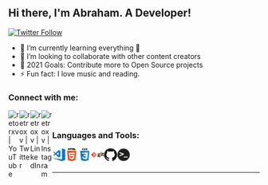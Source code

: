 ## Hi there, I'm Abraham. A Developer!

[![Twitter Follow](https://img.shields.io/twitter/follow/retroxv?color=1DA1F2&logo=twitter&style=for-the-badge)](https://twitter.com/intent/follow?original_referer=https%3A%2F%2Fgithub.com%2Fretoxv&screen_name=retroxv)

- 🌱 I’m currently learning everything 🤣
- 👯 I’m looking to collaborate with other content creators
- 🥅 2021 Goals: Contribute more to Open Source projects
- ⚡ Fun fact: I love music and reading.


### Connect with me:


[<img align="left" alt="retorxv | YouTube" width="22px" src="https://cdn.jsdelivr.net/npm/simple-icons@v3/icons/youtube.svg" />][youtube]
[<img align="left" alt="retroxv | Twitter" width="22px" src="https://cdn.jsdelivr.net/npm/simple-icons@v3/icons/twitter.svg" />][twitter]
[<img align="left" alt="retroxv | LinkedIn" width="22px" src="https://cdn.jsdelivr.net/npm/simple-icons@v3/icons/linkedin.svg" />][linkedin]
<img align="left" alt="retroxv | Instagram" width="22px" src="https://cdn.jsdelivr.net/npm/simple-icons@v3/icons/instagram.svg" />

<br />

### Languages and Tools:

<img align="left" alt="Visual Studio Code" width="26px" src="https://raw.githubusercontent.com/github/explore/80688e429a7d4ef2fca1e82350fe8e3517d3494d/topics/visual-studio-code/visual-studio-code.png" />
<img align="left" alt="HTML5" width="26px" src="https://raw.githubusercontent.com/github/explore/80688e429a7d4ef2fca1e82350fe8e3517d3494d/topics/html/html.png" />
<img align="left" alt="CSS3" width="26px" src="https://raw.githubusercontent.com/github/explore/80688e429a7d4ef2fca1e82350fe8e3517d3494d/topics/css/css.png" />
<img align="left" alt="Git" width="26px" src="https://raw.githubusercontent.com/github/explore/80688e429a7d4ef2fca1e82350fe8e3517d3494d/topics/git/git.png" />
<img align="left" alt="GitHub" width="26px" src="https://raw.githubusercontent.com/github/explore/78df643247d429f6cc873026c0622819ad797942/topics/github/github.png" />
<img align="left" alt="Terminal" width="26px" src="https://raw.githubusercontent.com/github/explore/80688e429a7d4ef2fca1e82350fe8e3517d3494d/topics/terminal/terminal.png" />

<br />
<br />

---

[twitter]: https://twitter.com/retroxv
[youtube]: https://youtube.com/channel/UCvpXnexXSOm7tAdlfWDG3_g
[linkedin]: https://linkedin.com
